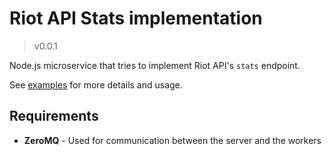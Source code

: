 # Riot API Stats implementation
> v0.0.1

Node.js microservice that tries to implement Riot API's `stats` endpoint.

See [examples](examples) for more details and usage.

## Requirements
* __ZeroMQ__ - Used for communication between the server and the workers
